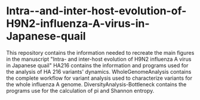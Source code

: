 # Intra--and-inter-host-evolution-of-H9N2-influenza-A-virus-in-Japanese-quail
This repository contains the information needed to recreate the main figures in the manuscript "Intra- and inter-host evolution of H9N2 influenza A virus in Japanese quail"
HA216 contains the information and programs used for the analysis of HA 216 variants' dynamics.
WholeGenomeAnalysis contains the complete workflow for variant analysis used to characterize variants for the whole influenza A genome.
DiversityAnalysis-Bottleneck contains the programs use for the calculation of pi and Shannon entropy.
